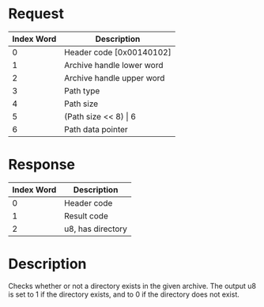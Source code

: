 # Request

| Index Word | Description                |
|------------|----------------------------|
| 0          | Header code \[0x00140102\] |
| 1          | Archive handle lower word  |
| 2          | Archive handle upper word  |
| 3          | Path type                  |
| 4          | Path size                  |
| 5          | (Path size \<\< 8) \| 6    |
| 6          | Path data pointer          |

# Response

| Index Word | Description       |
|------------|-------------------|
| 0          | Header code       |
| 1          | Result code       |
| 2          | u8, has directory |

# Description

Checks whether or not a directory exists in the given archive. The
output u8 is set to 1 if the directory exists, and to 0 if the directory
does not exist.